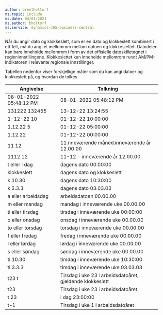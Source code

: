 ```yaml
---
author: brentholtorf
ms.topic: include
ms.date: 04/01/2021
ms.author: bholtorf
ms.service: dynamics-365-business-central
---
```

Når du angir dato og klokkeslett, som er en dato og klokkeslett kombinert i ett felt, må du angi et mellomrom mellom datoen og klokkeslettet. Datodelen kan bare inneholde mellomrom i form av det offisielle datoskilletegnet i regioninnstillingene. Klokkeslettet kan inneholde mellomrom rundt AM/PM-indikatoren i relevante regionale innstillinger.

<!--It is also possible to enter only a date in a datetime field, but it is not possible to enter only a time.-->

Tabellen nedenfor viser forskjellige måter som du kan angi datoer og klokkeslett på, og hvordan de tolkes.  

|Angivelse|Tolkning|
|---------------|------------------------|
|08-01-2022 05:48:12 PM|08\-01\-2022 05:48:12 PM|
|131222 132455|13-12-22 13:24:55|
|1-12-22 10|01-12-22 10:00:00|
|1.12.22 5|01-12-22 05:00:00|
|1.12.22|01-12-22 00:00:00|
|11 12|11.nneværende måned.inneværende år 12.00.00|
|1112 12|11-12 - inneværende år 12.00.00|
|t eller i dag|dagens dato 00:00:00|
|klokkeslett|dagens dato og klokkeslett|
|k 10.30|dagens dato 10:30:00|
|k 3.3.3|dagens dato 03.03.03|
|a eller arbeidsdag|arbeidsdatoen 00.00.00|
|m eller mandag|mandag i inneværende uke 00.00.00|
|ti eller tirsdag|tirsdag i inneværende uke 00:00:00|
|o eller onsdag|onsdag i inneværende uke 00.00.00|
|to eller torsdag|torsdag i inneværende uke 00.00.00|
|f eller fredag|fredag i inneværende uke 00.00.00|
|l eller lørdag|lørdag i inneværende uke 00.00.00|
|s eller søndag|søndag i inneværende uke 00.00.00|
|ti 10.30|tirsdag i inneværende uke 10:30:00|
|ti 3.3.3|tirsdag i inneværende uke 03.03.03|
|t23 t|Tirsdag i uke 23 i arbeidsdatoåret, gjeldende klokkeslett|
|t23|Tirsdag i uke 23 i arbeidsdatoåret|
|t 23|I dag 23:00:00|
|t-1|Tirsdag i uke 1 i arbeidsdatoåret|


